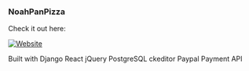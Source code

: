 ### NoahPanPizza

Check it out here: 

[![Website](https://img.shields.io/website?label=noahpan.pizza&style=for-the-badge&url=https%3A%2F%2Fwww.noahpan.pizza)](https://www.noahpan.pizza)

Built with
Django
React
jQuery
PostgreSQL
ckeditor
Paypal Payment API

